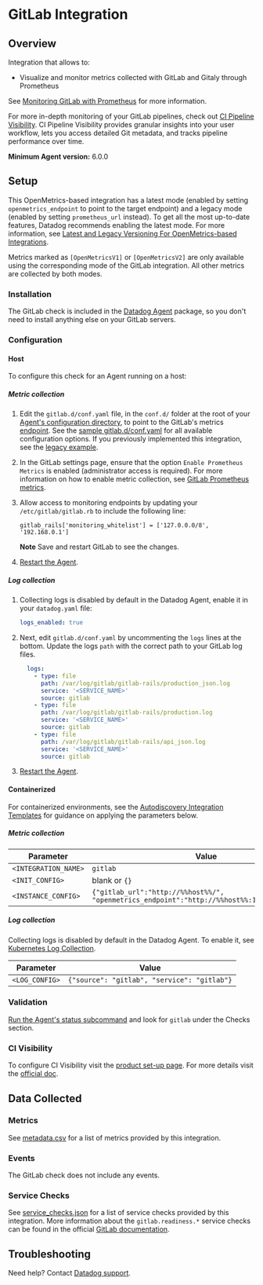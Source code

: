 # GitLab Integration

## Overview

Integration that allows to:

- Visualize and monitor metrics collected with GitLab and Gitaly through Prometheus

See [Monitoring GitLab with Prometheus][1] for more information.

For more in-depth monitoring of your GitLab pipelines, check out [CI Pipeline Visibility][17]. CI Pipeline Visibility provides granular insights into your user workflow, lets you access detailed Git metadata, and tracks pipeline performance over time.

**Minimum Agent version:** 6.0.0

## Setup

This OpenMetrics-based integration has a latest mode (enabled by setting `openmetrics_endpoint` to point to the target endpoint) and a legacy mode (enabled by setting `prometheus_url` instead). To get all the most up-to-date features, Datadog recommends enabling the latest mode. For more information, see [Latest and Legacy Versioning For OpenMetrics-based Integrations][18].

Metrics marked as `[OpenMetricsV1]` or `[OpenMetricsV2]` are only available using the corresponding mode of the GitLab integration. All other metrics are collected by both modes. 

### Installation

The GitLab check is included in the [Datadog Agent][2] package, so you don't need to install anything else on your GitLab servers.

### Configuration

<!-- xxx tabs xxx -->
<!-- xxx tab "Host" xxx -->

#### Host

To configure this check for an Agent running on a host:

##### Metric collection

1. Edit the `gitlab.d/conf.yaml` file, in the `conf.d/` folder at the root of your [Agent's configuration directory][3], to point to the GitLab's metrics [endpoint][4].
See the [sample gitlab.d/conf.yaml][5] for all available configuration options. If you previously implemented this integration, see the [legacy example][16].

2. In the GitLab settings page, ensure that the option `Enable Prometheus Metrics` is enabled (administrator access is required). For more information on how to enable metric collection, see [GitLab Prometheus metrics][6].

3. Allow access to monitoring endpoints by updating your `/etc/gitlab/gitlab.rb` to include the following line:

    ```
    gitlab_rails['monitoring_whitelist'] = ['127.0.0.0/8', '192.168.0.1']
    ```
    **Note** Save and restart GitLab to see the changes.

4. [Restart the Agent][7].

##### Log collection

1. Collecting logs is disabled by default in the Datadog Agent, enable it in your `datadog.yaml` file:

   ```yaml
   logs_enabled: true
   ```

2. Next, edit `gitlab.d/conf.yaml` by uncommenting the `logs` lines at the bottom. Update the logs `path` with the correct path to your GitLab log files.

   ```yaml
     logs:
       - type: file
         path: /var/log/gitlab/gitlab-rails/production_json.log
         service: '<SERVICE_NAME>'
         source: gitlab
       - type: file
         path: /var/log/gitlab/gitlab-rails/production.log
         service: '<SERVICE_NAME>'
         source: gitlab
       - type: file
         path: /var/log/gitlab/gitlab-rails/api_json.log
         service: '<SERVICE_NAME>'
         source: gitlab
   ```

3. [Restart the Agent][7].

<!-- xxz tab xxx -->
<!-- xxx tab "Containerized" xxx -->

#### Containerized

For containerized environments, see the [Autodiscovery Integration Templates][9] for guidance on applying the parameters below.

##### Metric collection

| Parameter            | Value                                                                                         |
| -------------------- |-----------------------------------------------------------------------------------------------|
| `<INTEGRATION_NAME>` | `gitlab`                                                                                      |
| `<INIT_CONFIG>`      | blank or `{}`                                                                                 |
| `<INSTANCE_CONFIG>`  | `{"gitlab_url":"http://%%host%%/", "openmetrics_endpoint":"http://%%host%%:10055/-/metrics"}` |

##### Log collection

Collecting logs is disabled by default in the Datadog Agent. To enable it, see [Kubernetes Log Collection][10].

| Parameter      | Value                                       |
| -------------- | ------------------------------------------- |
| `<LOG_CONFIG>` | `{"source": "gitlab", "service": "gitlab"}` |

<!-- xxz tab xxx -->
<!-- xxz tabs xxx -->

### Validation

[Run the Agent's status subcommand][11] and look for `gitlab` under the Checks section.

### CI Visibility

To configure CI Visibility visit the [product set-up page][17]. For more details visit the [official doc][19].

## Data Collected

### Metrics

See [metadata.csv][12] for a list of metrics provided by this integration. 

### Events

The GitLab check does not include any events.

### Service Checks

See [service_checks.json][13] for a list of service checks provided by this integration. More information about the `gitlab.readiness.*` service checks can be found in the official [GitLab documentation][15].

## Troubleshooting

Need help? Contact [Datadog support][14].

[1]: https://docs.gitlab.com/ee/administration/monitoring/prometheus
[2]: /account/settings/agent/latest
[3]: https://docs.datadoghq.com/agent/guide/agent-configuration-files/#agent-configuration-directory
[4]: https://docs.gitlab.com/ee/administration/monitoring/prometheus/gitlab_metrics.html#collecting-the-metrics
[5]: https://github.com/DataDog/integrations-core/blob/master/gitlab/datadog_checks/gitlab/data/conf.yaml.example
[6]: https://docs.gitlab.com/ee/administration/monitoring/prometheus/gitlab_metrics.html
[7]: https://docs.datadoghq.com/agent/guide/agent-commands/#start-stop-and-restart-the-agent
[8]: https://github.com/DataDog/integrations-core/blob/master/gitlab/datadog_checks/gitlab/metrics.py
[9]: https://docs.datadoghq.com/agent/kubernetes/integrations/
[10]: https://docs.datadoghq.com/agent/kubernetes/log/
[11]: https://docs.datadoghq.com/agent/guide/agent-commands/#agent-status-and-information
[12]: https://github.com/DataDog/integrations-core/blob/master/gitlab/metadata.csv
[13]: https://github.com/DataDog/integrations-core/blob/master/gitlab/assets/service_checks.json
[14]: https://docs.datadoghq.com/help/
[15]: https://docs.gitlab.com/ee/user/admin_area/monitoring/health_check.html#readiness
[16]: https://github.com/DataDog/integrations-core/blob/7.43.x/gitlab/datadog_checks/gitlab/data/conf.yaml.example
[17]: /ci/getting-started
[18]: https://docs.datadoghq.com/integrations/guide/versions-for-openmetrics-based-integrations
[19]: https://docs.datadoghq.com/continuous_integration/pipelines/gitlab/?tab=gitlabcom
